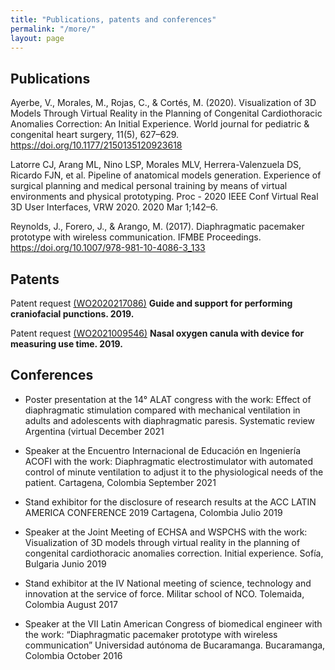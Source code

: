 ```yaml
---
title: "Publications, patents and conferences"
permalink: "/more/"
layout: page
---
```

## Publications

Ayerbe, V., Morales, M., Rojas, C., & Cortés, M. (2020). Visualization of 3D Models Through Virtual Reality in the Planning of Congenital Cardiothoracic Anomalies Correction: An Initial Experience. World journal for pediatric & congenital heart surgery, 11(5), 627–629. https://doi.org/10.1177/2150135120923618

Latorre CJ, Arang ML, Nino LSP, Morales MLV, Herrera-Valenzuela DS, Ricardo FJN, et al. Pipeline of anatomical models generation. Experience of surgical planning and medical personal training by means of virtual environments and physical prototyping. Proc - 2020 IEEE Conf Virtual Real 3D User Interfaces, VRW 2020. 2020 Mar 1;142–6.

Reynolds, J., Forero, J., & Arango, M. (2017). Diaphragmatic pacemaker prototype with wireless communication. IFMBE Proceedings. https://doi.org/10.1007/978-981-10-4086-3_133


## Patents

Patent request [(WO2020217086)](https://patentscope.wipo.int/search/en/detail.jsf?docId=WO2020217086) **Guide and support for performing craniofacial punctions. 2019.**

Patent request [(WO2021009546)](https://patentscope.wipo.int/search/es/detail.jsf?docId=WO21009546) **Nasal oxygen canula with device for measuring use time. 2019.**


## Conferences

- Poster presentation at the 14° ALAT congress with the work: Effect of diaphragmatic stimulation compared with mechanical ventilation in adults and adolescents with diaphragmatic paresis. Systematic review
Argentina (virtual
December 2021

- Speaker at the Encuentro Internacional de Educación en Ingeniería ACOFI with the work: Diaphragmatic electrostimulator with automated control of minute ventilation to adjust it to the physiological needs of the patient.
Cartagena, Colombia
September 2021

- Stand exhibitor for the disclosure of research results at the ACC LATIN AMERICA CONFERENCE 2019
Cartagena, Colombia
Julio 2019

- Speaker at the Joint Meeting of ECHSA and WSPCHS with the work: Visualization of 3D models through virtual reality in the planning of congenital cardiothoracic anomalies correction. Initial experience.
Sofía, Bulgaria
Junio 2019

- Stand exhibitor at the IV National meeting of science, technology and innovation at the service of force.
Militar school of NCO. Tolemaida, Colombia
August 2017

- Speaker at the VII Latin American Congress of biomedical engineer with the work: “Diaphragmatic pacemaker prototype with wireless communication” 
Universidad autónoma de Bucaramanga. Bucaramanga, Colombia
October 2016
